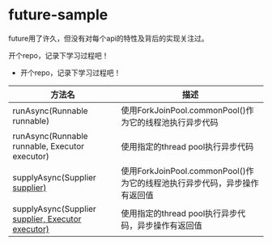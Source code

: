 # future-sample


future用了许久，但没有对每个api的特性及背后的实现关注过。

开个repo，记录下学习过程吧！

* 开个repo，记录下学习过程吧！


|方法名|描述|
|-|-|
|runAsync(Runnable runnable)|使用ForkJoinPool.commonPool()作为它的线程池执行异步代码|
|runAsync(Runnable runnable, Executor executor)|使用指定的thread pool执行异步代码|
|supplyAsync(Supplier<U> supplier)|使用ForkJoinPool.commonPool()作为它的线程池执行异步代码，异步操作有返回值|
|supplyAsync(Supplier<U> supplier, Executor executor)|使用指定的thread pool执行异步代码，异步操作有返回值|

